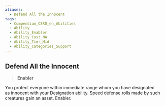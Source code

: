 ```yaml
---
aliases:
  - Defend All the Innocent
tags:
  - Compendium_CSRD_en_Abilities
  - Ability
  - Ability_Enabler
  - Ability_Cost_NA
  - Ability_Tier_Mid
  - Ability_Categories_Support
---
```

  
    
## Defend All the Innocent    
>**Enabler**  
    
You protect everyone within immediate range whom you have designated as innocent with your Designation ability. Speed defense rolls made by such creatures gain an asset. Enabler.